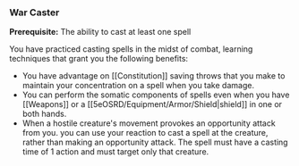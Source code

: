 ### War Caster

**Prerequisite:** The ability to cast at least one spell

You have practiced casting spells in the midst of combat, learning techniques that grant you the following benefits:

- You have advantage on [[Constitution]] saving throws that you make to maintain your concentration on a spell when you take damage.
- You can perform the somatic components of spells even when you have [[Weapons]] or a [[5eOSRD/Equipment/Armor/Shield|shield]] in one or both hands.
- When a hostile creature's movement provokes an opportunity attack from you. you can use your reaction to cast a spell at the creature, rather than making an opportunity attack. The spell must have a casting time of 1 action and must target only that creature.